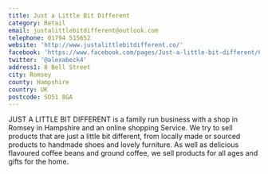 ```yaml
---
title: Just a Little Bit Different
category: Retail
email: justalittlebitdifferent@outlook.com
telephone: 01794 515652
website: 'http://www.justalittlebitdifferent.co/'
facebook: 'https://www.facebook.com/pages/Just-a-little-bit-different/630222527086274'
twitter: '@alexabeck4'
address1: 8 Bell Street
city: Romsey
county: Hampshire
country: UK
postcode: SO51 8GA
---
```

JUST A LITTLE BIT DIFFERENT is a family run business with a shop in Romsey in Hampshire and an online shopping Service. We try to sell products that are just a little bit different, from locally made or sourced products to handmade shoes and lovely furniture. As well as delicious flavoured coffee beans and ground coffee, we sell products for all ages and gifts for the home.